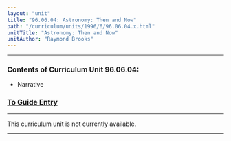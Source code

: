 ```yaml
---
layout: "unit"
title: "96.06.04: Astronomy: Then and Now"
path: "/curriculum/units/1996/6/96.06.04.x.html"
unitTitle: "Astronomy: Then and Now"
unitAuthor: "Raymond Brooks"
---
```

<body>
<hr/>
<h3>
Contents of Curriculum Unit 96.06.04:
</h3>
<ul>
<li>
Narrative
</li>
</ul>
<h3>
<a href="../../../guides/1996/6/96.06.04.x.html">
To Guide Entry
</a>
</h3>
<hr/>
<p>This curriculum unit is not currently available.</p>
<hr/>
</body>